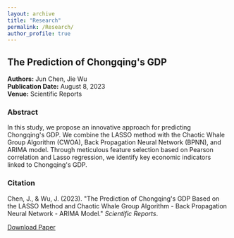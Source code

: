 ```yaml
---
layout: archive
title: "Research"
permalink: /Research/
author_profile: true
---
```


## The Prediction of Chongqing's GDP

**Authors:** Jun Chen, Jie Wu  
**Publication Date:** August 8, 2023  
**Venue:** Scientific Reports  

### Abstract

In this study, we propose an innovative approach for predicting Chongqing's GDP. We combine the LASSO method with the Chaotic Whale Group Algorithm (CWOA), Back Propagation Neural Network (BPNN), and ARIMA model. Through meticulous feature selection based on Pearson correlation and Lasso regression, we identify key economic indicators linked to Chongqing's GDP.

### Citation

Chen, J., & Wu, J. (2023). "The Prediction of Chongqing's GDP Based on the LASSO Method and Chaotic Whale Group Algorithm - Back Propagation Neural Network - ARIMA Model." *Scientific Reports*.

[Download Paper](http://ChenJuntao1.github.io/files/My%20paper1.pdf)

